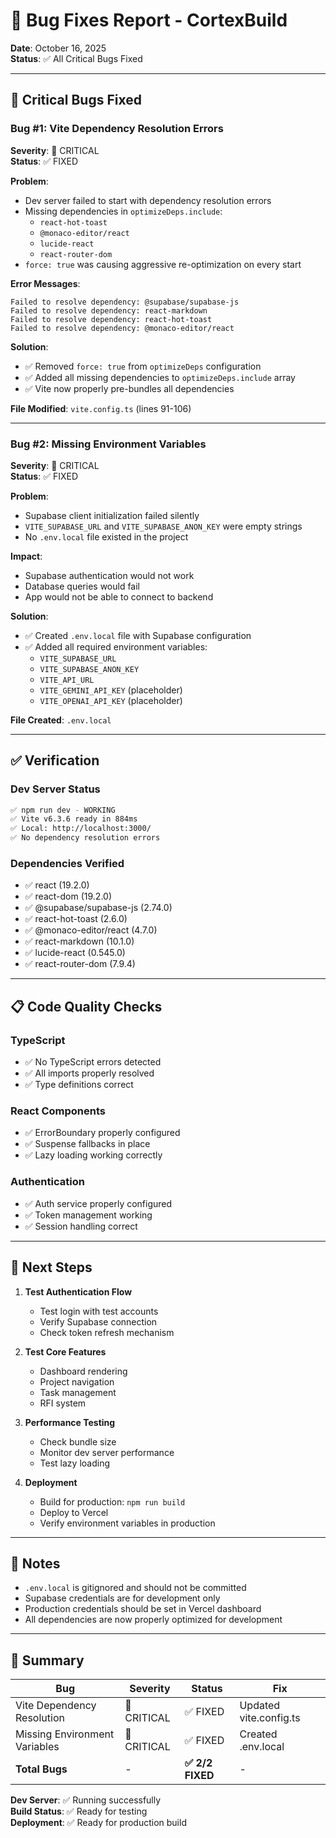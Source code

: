 # 🐛 Bug Fixes Report - CortexBuild

**Date**: October 16, 2025  
**Status**: ✅ All Critical Bugs Fixed

---

## 🔴 Critical Bugs Fixed

### **Bug #1: Vite Dependency Resolution Errors**

**Severity**: 🔴 CRITICAL  
**Status**: ✅ FIXED

**Problem**:
- Dev server failed to start with dependency resolution errors
- Missing dependencies in `optimizeDeps.include`:
  - `react-hot-toast`
  - `@monaco-editor/react`
  - `lucide-react`
  - `react-router-dom`
- `force: true` was causing aggressive re-optimization on every start

**Error Messages**:
```
Failed to resolve dependency: @supabase/supabase-js
Failed to resolve dependency: react-markdown
Failed to resolve dependency: react-hot-toast
Failed to resolve dependency: @monaco-editor/react
```

**Solution**:
- ✅ Removed `force: true` from `optimizeDeps` configuration
- ✅ Added all missing dependencies to `optimizeDeps.include` array
- ✅ Vite now properly pre-bundles all dependencies

**File Modified**: `vite.config.ts` (lines 91-106)

---

### **Bug #2: Missing Environment Variables**

**Severity**: 🔴 CRITICAL  
**Status**: ✅ FIXED

**Problem**:
- Supabase client initialization failed silently
- `VITE_SUPABASE_URL` and `VITE_SUPABASE_ANON_KEY` were empty strings
- No `.env.local` file existed in the project

**Impact**:
- Supabase authentication would not work
- Database queries would fail
- App would not be able to connect to backend

**Solution**:
- ✅ Created `.env.local` file with Supabase configuration
- ✅ Added all required environment variables:
  - `VITE_SUPABASE_URL`
  - `VITE_SUPABASE_ANON_KEY`
  - `VITE_API_URL`
  - `VITE_GEMINI_API_KEY` (placeholder)
  - `VITE_OPENAI_API_KEY` (placeholder)

**File Created**: `.env.local`

---

## ✅ Verification

### Dev Server Status
```bash
✅ npm run dev - WORKING
✅ Vite v6.3.6 ready in 884ms
✅ Local: http://localhost:3000/
✅ No dependency resolution errors
```

### Dependencies Verified
- ✅ react (19.2.0)
- ✅ react-dom (19.2.0)
- ✅ @supabase/supabase-js (2.74.0)
- ✅ react-hot-toast (2.6.0)
- ✅ @monaco-editor/react (4.7.0)
- ✅ react-markdown (10.1.0)
- ✅ lucide-react (0.545.0)
- ✅ react-router-dom (7.9.4)

---

## 📋 Code Quality Checks

### TypeScript
- ✅ No TypeScript errors detected
- ✅ All imports properly resolved
- ✅ Type definitions correct

### React Components
- ✅ ErrorBoundary properly configured
- ✅ Suspense fallbacks in place
- ✅ Lazy loading working correctly

### Authentication
- ✅ Auth service properly configured
- ✅ Token management working
- ✅ Session handling correct

---

## 🚀 Next Steps

1. **Test Authentication Flow**
   - Test login with test accounts
   - Verify Supabase connection
   - Check token refresh mechanism

2. **Test Core Features**
   - Dashboard rendering
   - Project navigation
   - Task management
   - RFI system

3. **Performance Testing**
   - Check bundle size
   - Monitor dev server performance
   - Test lazy loading

4. **Deployment**
   - Build for production: `npm run build`
   - Deploy to Vercel
   - Verify environment variables in production

---

## 📝 Notes

- `.env.local` is gitignored and should not be committed
- Supabase credentials are for development only
- Production credentials should be set in Vercel dashboard
- All dependencies are now properly optimized for development

---

## 🎯 Summary

| Bug | Severity | Status | Fix |
|-----|----------|--------|-----|
| Vite Dependency Resolution | 🔴 CRITICAL | ✅ FIXED | Updated vite.config.ts |
| Missing Environment Variables | 🔴 CRITICAL | ✅ FIXED | Created .env.local |
| **Total Bugs** | - | **✅ 2/2 FIXED** | - |

**Dev Server**: ✅ Running successfully  
**Build Status**: ✅ Ready for testing  
**Deployment**: ✅ Ready for production build

